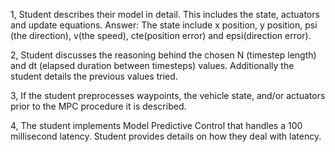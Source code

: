 1, Student describes their model in detail. This includes the state, actuators and update equations.
Answer: The state include x position, y position, psi (the direction), v(the speed), cte(position error) and epsi(direction error).

2, Student discusses the reasoning behind the chosen N (timestep length) and dt (elapsed duration between timesteps) values. Additionally the student details the previous values tried.

3, If the student preprocesses waypoints, the vehicle state, and/or actuators prior to the MPC procedure it is described.

4, The student implements Model Predictive Control that handles a 100 millisecond latency. Student provides details on how they deal with latency.

